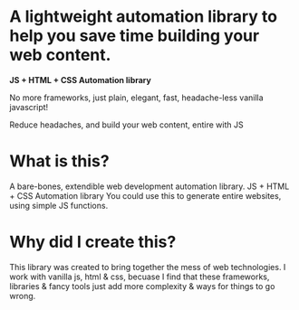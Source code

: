 # A lightweight automation library to help you save time building your web content.
**JS + HTML + CSS Automation library**

No more frameworks, just plain, elegant, fast, headache-less vanilla javascript!

Reduce headaches, and build your web content, entire with JS

# What is this?
A bare-bones, extendible web development automation library. JS + HTML + CSS Automation library  You could use this to generate entire websites, using simple JS functions.


# Why did I create this?
This library was created to bring together the mess of web technologies. I work with vanilla js, html & css, becuase I find that these frameworks, libraries & fancy tools just add more complexity & ways for things to go wrong.

